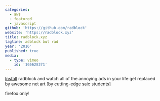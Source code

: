 ```yaml
---
categories:
  - aws
  - featured
  - javascript
github: 'https://github.com/radblock'
website: 'https://radblock.xyz'
title: radblock.xyz
tagline: adblock but rad
year: '2016'
published: true
media:
  - type: vimeo
    id: '165628371'
---
```

[Install](http://radblock.xyz) radblock and watch all of the annoying ads in your life get replaced by awesome net art [by cutting-edge saic students]

firefox only!

